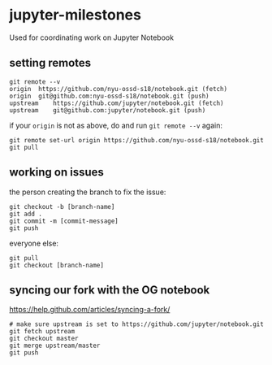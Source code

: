 # jupyter-milestones
Used for coordinating work on Jupyter Notebook

## setting remotes
```
git remote --v
origin	https://github.com/nyu-ossd-s18/notebook.git (fetch)
origin	git@github.com:nyu-ossd-s18/notebook.git (push)
upstream	https://github.com/jupyter/notebook.git (fetch)
upstream	git@github.com:jupyter/notebook.git (push)
```

if your `origin` is not as above, do and run `git remote --v` again:
```
git remote set-url origin https://github.com/nyu-ossd-s18/notebook.git
git pull
```

## working on issues
the person creating the branch to fix the issue:
```
git checkout -b [branch-name]
git add .
git commit -m [commit-message]
git push
```
everyone else:
```
git pull
git checkout [branch-name]
```
## syncing our fork with the OG notebook
https://help.github.com/articles/syncing-a-fork/
```
# make sure upstream is set to https://github.com/jupyter/notebook.git
git fetch upstream
git checkout master
git merge upstream/master
git push
```
